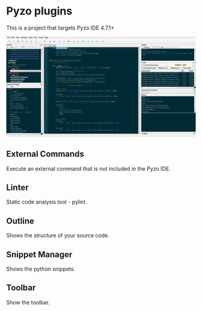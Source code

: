 


# Pyzo plugins

This is a project that targets Pyzo IDE 4.7.1+

<p align="center">
    <img src="/image/pyzo_plugins.png">
</p>


## External Commands

Execute an external command that is not included in the Pyzo IDE.

## Linter

Static code analysis tool - pylint.

## Outline

Shows the structure of your source code.

## Snippet Manager

Shows the python snippets.

## Toolbar

Show the toolbar.